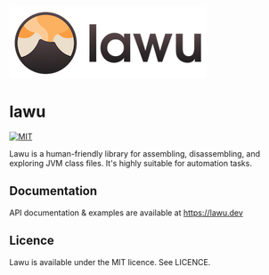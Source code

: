 ![lawu](lawu_small.png)

# lawu

[![MIT](https://img.shields.io/github/license/tktech/lawu.svg?style=for-the-badge)](LICENCE)

Lawu is a human-friendly library for assembling, disassembling, and exploring
JVM class files. It's highly suitable for automation tasks.

## Documentation

API documentation & examples are available at https://lawu.dev

## Licence

Lawu is available under the MIT licence. See LICENCE.